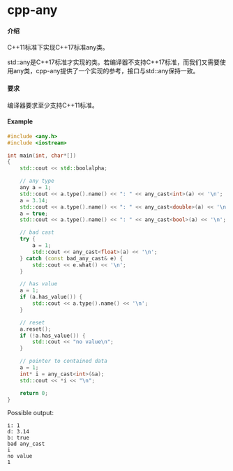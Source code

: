 # cpp-any

#### 介绍
C++11标准下实现C++17标准any类。

std::any是C++17标准才实现的类。若编译器不支持C++17标准，而我们又需要使用any类，cpp-any提供了一个实现的参考，接口与std::any保持一致。

#### 要求
编译器要求至少支持C++11标准。

#### Example

```cpp
#include <any.h>
#include <iostream>

int main(int, char*[])
{
    std::cout << std::boolalpha;

    // any type
    any a = 1;
    std::cout << a.type().name() << ": " << any_cast<int>(a) << '\n';
    a = 3.14;
    std::cout << a.type().name() << ": " << any_cast<double>(a) << '\n';
    a = true;
    std::cout << a.type().name() << ": " << any_cast<bool>(a) << '\n';

    // bad cast
    try {
        a = 1;
        std::cout << any_cast<float>(a) << '\n';
    } catch (const bad_any_cast& e) {
        std::cout << e.what() << '\n';
    }

    // has value
    a = 1;
    if (a.has_value()) {
        std::cout << a.type().name() << '\n';
    }

    // reset
    a.reset();
    if (!a.has_value()) {
        std::cout << "no value\n";
    }

    // pointer to contained data
    a = 1;
    int* i = any_cast<int>(&a);
    std::cout << *i << "\n";

    return 0;
}
```

Possible output: 
```
i: 1
d: 3.14
b: true
bad any_cast
i
no value
1 
```